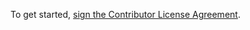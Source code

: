 To get started, <a href="https://www.clahub.com/agreements/ellzey/liblz_core">sign the Contributor License Agreement</a>.
